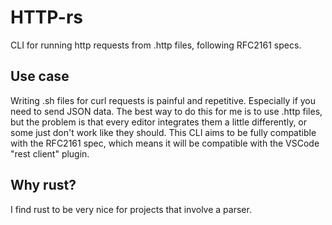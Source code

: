 # HTTP-rs

CLI for running http requests from .http files, following RFC2161 specs.

## Use case

Writing .sh files for curl requests is painful and repetitive.
Especially if you need to send JSON data.
The best way to do this for me is to use .http files, but the problem is that every editor
integrates them a little differently, or some just don't work like they should.
This CLI aims to be fully compatible with the RFC2161 spec, which means it will be compatible with the
VSCode "rest client" plugin.

## Why rust?

I find rust to be very nice for projects that involve a parser.
